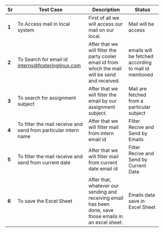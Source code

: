 | **Sr** | Test Case | Description | Status
| --- | --- | --- | --- |
| **1** | To Access mail in local system | First of all we will access our mail on our local. | Mail will be access
| **2** | To Search for email id interns@fosteringlinux.com | After that we will filter the party cooler email id from which the mail will be send and received. | emails will be fetched according to mail id mentioned 
| **3** | To search for assignment subject | After that we will filter the email by our assignment subject. | Mail are fetched from a particular subject
| **4** | To filter the mail receive and send from particular intern name | After that we will filter mail from intern email id | Filter Recive and Send by Emails
| **5** | To filter the mail receive and send from current date | After that we will filter mail from current date email id | Filter Recive and Send by Current Date
| **6** | To save the Excel Sheet | After that, whatever our sending and receiving email has been done, save those emails in an excel sheet. | Emails data save in Excel Sheet

